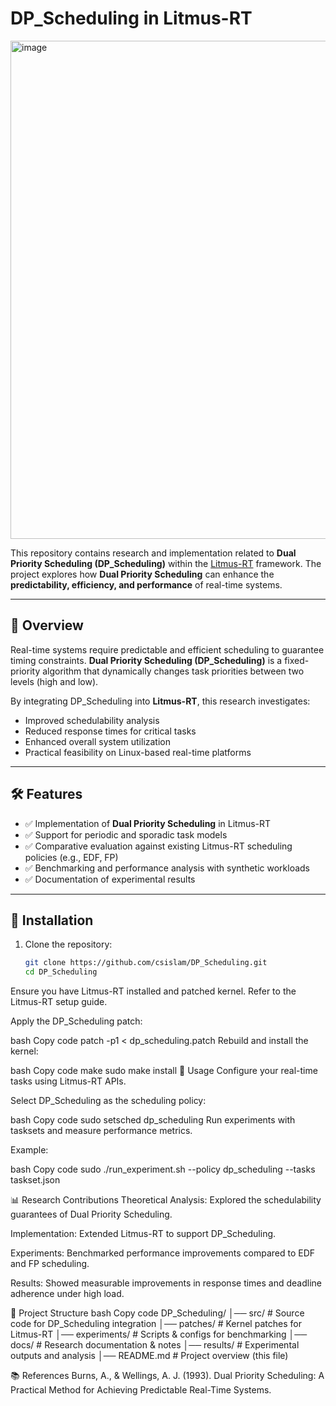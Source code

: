 # DP_Scheduling in Litmus-RT
<img width="1052" height="797" alt="image" src="https://github.com/user-attachments/assets/12bf9521-0bb1-42f3-90de-ef7e73ac5bb5" />

This repository contains research and implementation related to **Dual Priority Scheduling (DP_Scheduling)** within the [Litmus-RT](https://github.com/LITMUS-RT/litmus-rt) framework. The project explores how **Dual Priority Scheduling** can enhance the **predictability, efficiency, and performance** of real-time systems.

---

## 📌 Overview

Real-time systems require predictable and efficient scheduling to guarantee timing constraints. **Dual Priority Scheduling (DP_Scheduling)** is a fixed-priority algorithm that dynamically changes task priorities between two levels (high and low).  

By integrating DP_Scheduling into **Litmus-RT**, this research investigates:
- Improved schedulability analysis
- Reduced response times for critical tasks
- Enhanced overall system utilization
- Practical feasibility on Linux-based real-time platforms

---

## 🛠 Features

- ✅ Implementation of **Dual Priority Scheduling** in Litmus-RT  
- ✅ Support for periodic and sporadic task models  
- ✅ Comparative evaluation against existing Litmus-RT scheduling policies (e.g., EDF, FP)  
- ✅ Benchmarking and performance analysis with synthetic workloads  
- ✅ Documentation of experimental results  

---

## 🔧 Installation

1. Clone the repository:
   ```bash
   git clone https://github.com/csislam/DP_Scheduling.git
   cd DP_Scheduling
Ensure you have Litmus-RT installed and patched kernel. Refer to the Litmus-RT setup guide.

Apply the DP_Scheduling patch:

bash
Copy code
patch -p1 < dp_scheduling.patch
Rebuild and install the kernel:

bash
Copy code
make
sudo make install
🚀 Usage
Configure your real-time tasks using Litmus-RT APIs.

Select DP_Scheduling as the scheduling policy:

bash
Copy code
sudo setsched dp_scheduling <pid>
Run experiments with tasksets and measure performance metrics.

Example:

bash
Copy code
sudo ./run_experiment.sh --policy dp_scheduling --tasks taskset.json

📊 Research Contributions
Theoretical Analysis: Explored the schedulability guarantees of Dual Priority Scheduling.

Implementation: Extended Litmus-RT to support DP_Scheduling.

Experiments: Benchmarked performance improvements compared to EDF and FP scheduling.

Results: Showed measurable improvements in response times and deadline adherence under high load.

📄 Project Structure
bash
Copy code
DP_Scheduling/
│── src/                  # Source code for DP_Scheduling integration
│── patches/              # Kernel patches for Litmus-RT
│── experiments/          # Scripts & configs for benchmarking
│── docs/                 # Research documentation & notes
│── results/              # Experimental outputs and analysis
│── README.md             # Project overview (this file)

📚 References
Burns, A., & Wellings, A. J. (1993). Dual Priority Scheduling: A Practical Method for Achieving Predictable Real-Time Systems.
